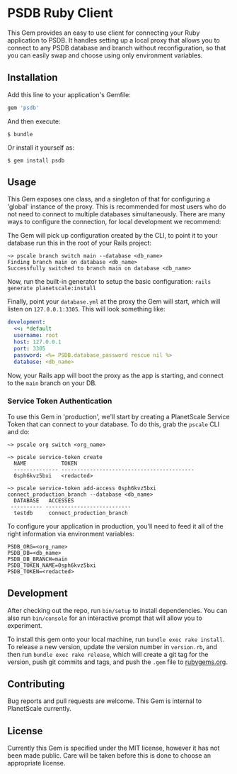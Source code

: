 # PSDB Ruby Client

This Gem provides an easy to use client for connecting your Ruby application to PSDB. It handles setting up a local proxy that allows you to connect to any PSDB database and branch without reconfiguration, so that you can easily swap and choose using only environment variables.

## Installation

Add this line to your application's Gemfile:

```ruby
gem 'psdb'
```

And then execute:

    $ bundle

Or install it yourself as:

    $ gem install psdb

## Usage

This Gem exposes one class, and a singleton of that for configuring a 'global' instance of the proxy. This is recommended for most users who do not need to connect to multiple databases simultaneously. There are many ways to configure the connection, for local development we recommend:

The Gem will pick up configuration created by the CLI, to point it to your database run this in the root of your Rails project:

```
~> pscale branch switch main --database <db_name>
Finding branch main on database <db_name>
Successfully switched to branch main on database <db_name>
```

Now, run the built-in generator to setup the basic configuration: `rails generate planetscale:install`

Finally, point your `database.yml` at the proxy the Gem will start, which will listen on `127.0.0.1:3305`. This will look something like:

```yaml
development:
  <<: *default
  username: root
  host: 127.0.0.1
  port: 3305
  password: <%= PSDB.database_password rescue nil %>
  database: <db_name>
```

Now, your Rails app will boot the proxy as the app is starting, and connect to the `main` branch on your DB. 

### Service Token Authentication

To use this Gem in 'production', we'll start by creating a PlanetScale Service Token that can connect to your database. To do this, grab the `pscale` CLI and do:

```
~> pscale org switch <org_name>

~> pscale service-token create
  NAME           TOKEN
  -------------- ------------------------------------------
  0sph6kvz5bxi   <redacted>

~> pscale service-token add-access 0sph6kvz5bxi connect_production_branch --database <db_name>
  DATABASE   ACCESSES
 ---------- ---------------------------
  testdb     connect_production_branch
```

To configure your application in production, you'll need to feed it all of the right information via environment variables:

```
PSDB_ORG=<org_name>
PSDB_DB=<db_name>
PSDB_DB_BRANCH=main
PSDB_TOKEN_NAME=0sph6kvz5bxi
PSDB_TOKEN=<redacted>
```

## Development

After checking out the repo, run `bin/setup` to install dependencies. You can also run `bin/console` for an interactive prompt that will allow you to experiment.

To install this gem onto your local machine, run `bundle exec rake install`. To release a new version, update the version number in `version.rb`, and then run `bundle exec rake release`, which will create a git tag for the version, push git commits and tags, and push the `.gem` file to [rubygems.org](https://rubygems.org).

## Contributing

Bug reports and pull requests are welcome. This Gem is internal to PlanetScale currently.

## License

Currently this Gem is specified under the MIT license, however it has not been made public. Care will be taken before this is done to choose an appropriate license. 

